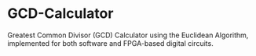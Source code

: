 # GCD-Calculator
Greatest Common Divisor (GCD) Calculator using the Euclidean Algorithm, implemented for both software and FPGA-based digital circuits.
